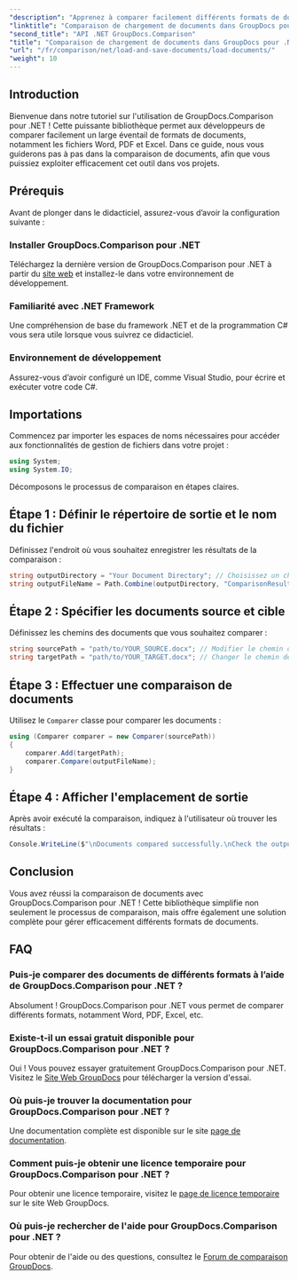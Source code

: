 ```yaml
---
"description": "Apprenez à comparer facilement différents formats de documents, notamment Word, PDF et Excel, grâce à cette bibliothèque performante. Ce tutoriel étape par étape est idéal pour les développeurs de tous niveaux."
"linktitle": "Comparaison de chargement de documents dans GroupDocs pour .NET"
"second_title": "API .NET GroupDocs.Comparison"
"title": "Comparaison de chargement de documents dans GroupDocs pour .NET"
"url": "/fr/comparison/net/load-and-save-documents/load-documents/"
"weight": 10
---
```


## Introduction

Bienvenue dans notre tutoriel sur l'utilisation de GroupDocs.Comparison pour .NET ! Cette puissante bibliothèque permet aux développeurs de comparer facilement un large éventail de formats de documents, notamment les fichiers Word, PDF et Excel. Dans ce guide, nous vous guiderons pas à pas dans la comparaison de documents, afin que vous puissiez exploiter efficacement cet outil dans vos projets.

## Prérequis

Avant de plonger dans le didacticiel, assurez-vous d’avoir la configuration suivante :

### Installer GroupDocs.Comparison pour .NET
Téléchargez la dernière version de GroupDocs.Comparison pour .NET à partir du [site web](https://releases.groupdocs.com/comparison/net/) et installez-le dans votre environnement de développement.

### Familiarité avec .NET Framework
Une compréhension de base du framework .NET et de la programmation C# vous sera utile lorsque vous suivrez ce didacticiel.

### Environnement de développement
Assurez-vous d’avoir configuré un IDE, comme Visual Studio, pour écrire et exécuter votre code C#.

## Importations

Commencez par importer les espaces de noms nécessaires pour accéder aux fonctionnalités de gestion de fichiers dans votre projet :

```csharp
using System;
using System.IO;
```

Décomposons le processus de comparaison en étapes claires.

## Étape 1 : Définir le répertoire de sortie et le nom du fichier

Définissez l'endroit où vous souhaitez enregistrer les résultats de la comparaison :

```csharp
string outputDirectory = "Your Document Directory"; // Choisissez un chemin valide
string outputFileName = Path.Combine(outputDirectory, "ComparisonResult.docx");
```

## Étape 2 : Spécifier les documents source et cible

Définissez les chemins des documents que vous souhaitez comparer :

```csharp
string sourcePath = "path/to/YOUR_SOURCE.docx"; // Modifier le chemin de votre document source
string targetPath = "path/to/YOUR_TARGET.docx"; // Changer le chemin de votre document cible
```

## Étape 3 : Effectuer une comparaison de documents

Utilisez le `Comparer` classe pour comparer les documents :

```csharp
using (Comparer comparer = new Comparer(sourcePath))
{
    comparer.Add(targetPath);
    comparer.Compare(outputFileName);
}
```

## Étape 4 : Afficher l'emplacement de sortie

Après avoir exécuté la comparaison, indiquez à l'utilisateur où trouver les résultats :

```csharp
Console.WriteLine($"\nDocuments compared successfully.\nCheck the output in: {outputDirectory}");
```

## Conclusion

Vous avez réussi la comparaison de documents avec GroupDocs.Comparison pour .NET ! Cette bibliothèque simplifie non seulement le processus de comparaison, mais offre également une solution complète pour gérer efficacement différents formats de documents.

## FAQ

### Puis-je comparer des documents de différents formats à l’aide de GroupDocs.Comparison pour .NET ?
Absolument ! GroupDocs.Comparison pour .NET vous permet de comparer différents formats, notamment Word, PDF, Excel, etc.

### Existe-t-il un essai gratuit disponible pour GroupDocs.Comparison pour .NET ?
Oui ! Vous pouvez essayer gratuitement GroupDocs.Comparison pour .NET. Visitez le [Site Web GroupDocs](https://releases.groupdocs.com/) pour télécharger la version d'essai.

### Où puis-je trouver la documentation pour GroupDocs.Comparison pour .NET ?
Une documentation complète est disponible sur le site [page de documentation](https://reference.groupdocs.com/comparison/net/).

### Comment puis-je obtenir une licence temporaire pour GroupDocs.Comparison pour .NET ?
Pour obtenir une licence temporaire, visitez le [page de licence temporaire](https://purchase.groupdocs.com/temporary-license/) sur le site Web GroupDocs.

### Où puis-je rechercher de l'aide pour GroupDocs.Comparison pour .NET ?
Pour obtenir de l'aide ou des questions, consultez le [Forum de comparaison GroupDocs](https://forum.groupdocs.com/c/comparison/12).